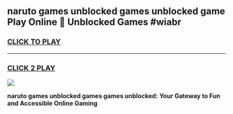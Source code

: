 
## naruto games unblocked games unblocked game Play Online 👋 Unblocked Games #wiabr
<h3>
<a href="https://premium.freeplayer.one?title=naruto_games_unblocked_games&ref=21F">CLICK TO PLAY</a></h3>
<hr>

<h3>
<a href="https://premium.freeplayer.one?title=naruto_games_unblocked_games&ref=21F">CLICK 2 PLAY</a>
  
</h3>

<a href="https://premium.freeplayer.one?title=naruto_games_unblocked_games&ref=21F/"><img src="https://clearcache.store/games.png"></a>


**naruto games unblocked games games unblocked: Your Gateway to Fun and Accessible Online Gaming**
